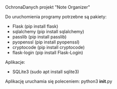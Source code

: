 OchronaDanych projekt "Note Organizer"

Do uruchomienia programy potrzebne są pakiety:
- Flask (pip install flask)
- sqlalchemy (pip install sqlalchemy)
- passlib (pip install passlib)
- pyopenssl (pip install pyopenssl)
- cryptocode (pip install cryptocode)
- flask-login (pip install Flask-Login)

Aplikacje:
- SQLite3 (sudo apt install sqlite3)

Aplikację uruchamia się poleceniem:
python3 __init__.py
